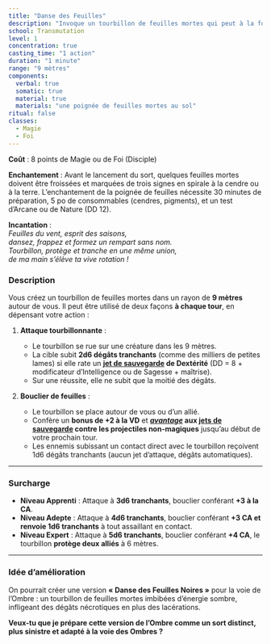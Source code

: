 ```yaml
---
title: "Danse des Feuilles"
description: "Invoque un tourbillon de feuilles mortes qui peut à la fois trancher les ennemis ou servir de bouclier naturel, en interposant un rideau tourbillonnant."
school: Transmutation
level: 1
concentration: true
casting_time: "1 action"
duration: "1 minute"
range: "9 mètres"
components:
  verbal: true
  somatic: true
  material: true
  materials: "une poignée de feuilles mortes au sol"
ritual: false
classes:
  - Magie
  - Foi
---
```

**Coût** : 8 points de Magie ou de Foi (Disciple)

**Enchantement** : Avant le lancement du sort, quelques feuilles mortes doivent être froissées et marquées de trois signes en spirale à la cendre ou à la terre. L’enchantement de la poignée de feuilles nécessite 30 minutes de préparation, 5 po de consommables (cendres, pigments), et un test d’Arcane ou de Nature (DD 12).

**Incantation** :  
*Feuilles du vent, esprit des saisons,*  
*dansez, frappez et formez un rempart sans nom.*  
*Tourbillon, protège et tranche en une même union,*  
*de ma main s’élève ta vive rotation !*

### **Description**  
Vous créez un tourbillon de feuilles mortes dans un rayon de **9 mètres** autour de vous. Il peut être utilisé de deux façons **à chaque tour**, en dépensant votre action :

1. **Attaque tourbillonnante** :  
   - Le tourbillon se rue sur une créature dans les 9 mètres.  
   - La cible subit **2d6 dégâts tranchants** (comme des milliers de petites lames) si elle rate un **[jet de sauvegarde](/utiliser-les-caracteristiques/#jets-de-sauvegarde) de Dextérité** (DD = 8 + modificateur d’Intelligence ou de Sagesse + maîtrise).  
   - Sur une réussite, elle ne subit que la moitié des dégâts.

2. **Bouclier de feuilles** :  
   - Le tourbillon se place autour de vous ou d’un allié.  
   - Confère un **bonus de +2 à la VD** et **[_avantage_](/utiliser-les-caracteristiques/#avantage-et-desavantage) aux [jets de sauvegarde](/utiliser-les-caracteristiques/#jets-de-sauvegarde) contre les projectiles non-magiques** jusqu’au début de votre prochain tour.  
   - Les ennemis subissant un contact direct avec le tourbillon reçoivent 1d6 dégâts tranchants (aucun jet d’attaque, dégâts automatiques).

---

### **Surcharge**  
- **Niveau Apprenti** : Attaque à **3d6 tranchants**, bouclier conférant **+3 à la CA**.  
- **Niveau Adepte** : Attaque à **4d6 tranchants**, bouclier conférant **+3 CA et renvoie 1d6 tranchants** à tout assaillant en contact.  
- **Niveau Expert** : Attaque à **5d6 tranchants**, bouclier conférant **+4 CA**, le tourbillon **protège deux alliés** à 6 mètres.

---

### **Idée d’amélioration**  
On pourrait créer une version **« Danse des Feuilles Noires »** pour la voie de l’Ombre : un tourbillon de feuilles mortes imbibées d’énergie sombre, infligeant des dégâts nécrotiques en plus des lacérations.

**Veux-tu que je prépare cette version de l’Ombre comme un sort distinct, plus sinistre et adapté à la voie des Ombres ?**
```
